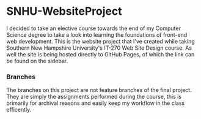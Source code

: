 # SNHU-WebsiteProject
I decided to take an elective course towards the end of my Computer Science degree to take a look into learning the foundations of front-end web development. This is the website project that I've created while taking Southern New Hampshire University's IT-270 Web Site Design course. As well the site is being hosted directly to GitHub Pages, of which the link can be found on the sidebar. 

### Branches
The branches on this project are not feature branches of the final project. They are simply the assignments performed during the course, this is primarily for archival reasons and easily keep my workflow in the class efficently. 
